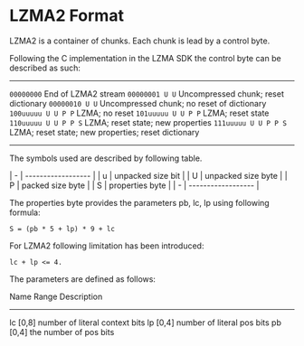# LZMA2 Format

LZMA2 is a container of chunks. Each chunk is lead by a control byte.

Following the C implementation in the LZMA SDK the control byte can be
described as such:

-------------------- ---------------------------------------------------
`00000000`           End of LZMA2 stream
`00000001 U U`       Uncompressed chunk; reset dictionary
`00000010 U U`       Uncompressed chunk; no reset of dictionary
`100uuuuu U U P P`   LZMA; no reset
`101uuuuu U U P P`   LZMA; reset state
`110uuuuu U U P P S` LZMA; reset state; new properties
`111uuuuu U U P P S` LZMA; reset state; new properties; reset dictionary
-------------------- ---------------------------------------------------

The symbols used are described by following table.

| - | ------------------ |
| u | unpacked size bit  |
| U | unpacked size byte |
| P | packed size byte   |
| S | properties byte    |
| - | ------------------ |

The properties byte provides the parameters pb, lc, lp using following
formula:

    S = (pb * 5 + lp) * 9 + lc

For LZMA2 following limitation has been introduced:

    lc + lp <= 4.

The parameters are defined as follows:

Name  Range  Description
----- ------ -------------------------------
lc    [0,8]  number of literal context bits
lp    [0,4]  number of literal pos bits
pb    [0,4]  the number of pos bits
